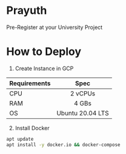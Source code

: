 # Prayuth
Pre-Register at your University Project

# How to Deploy
1. Create Instance in GCP

| Requirements  | Spec            | 
| ------------- |:---------------:| 
| CPU           | 2 vCPUs         |
| RAM           | 4 GBs           |  
| OS            | Ubuntu 20.04 LTS|  

2. Install Docker

```bash
apt update
apt install -y docker.io && docker-compose
```
